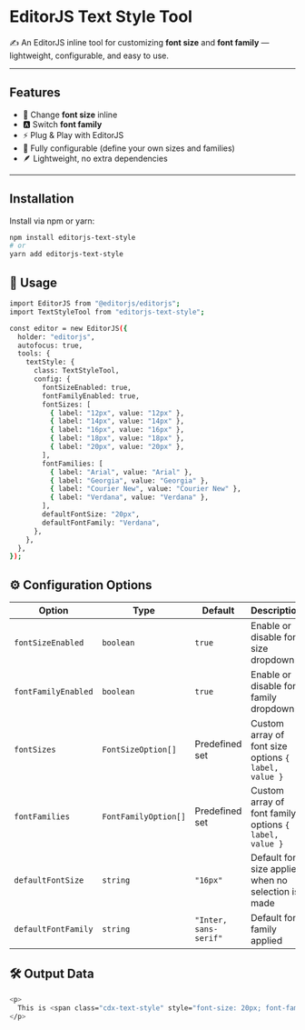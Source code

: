 # EditorJS Text Style Tool

✍️ An EditorJS inline tool for customizing **font size** and **font family** — lightweight, configurable, and easy to use.

---

## Features

- 🎨 Change **font size** inline
- 🅰️ Switch **font family**
- ⚡ Plug & Play with EditorJS
- 🔧 Fully configurable (define your own sizes and families)
- 🪶 Lightweight, no extra dependencies

---

## Installation

Install via npm or yarn:

```bash
npm install editorjs-text-style
# or
yarn add editorjs-text-style
```

## 🚀 Usage

```bash
import EditorJS from "@editorjs/editorjs";
import TextStyleTool from "editorjs-text-style";

const editor = new EditorJS({
  holder: "editorjs",
  autofocus: true,
  tools: {
    textStyle: {
      class: TextStyleTool,
      config: {
        fontSizeEnabled: true,
        fontFamilyEnabled: true,
        fontSizes: [
          { label: "12px", value: "12px" },
          { label: "14px", value: "14px" },
          { label: "16px", value: "16px" },
          { label: "18px", value: "18px" },
          { label: "20px", value: "20px" },
        ],
        fontFamilies: [
          { label: "Arial", value: "Arial" },
          { label: "Georgia", value: "Georgia" },
          { label: "Courier New", value: "Courier New" },
          { label: "Verdana", value: "Verdana" },
        ],
        defaultFontSize: "20px",
        defaultFontFamily: "Verdana",
      },
    },
  },
});
```

## ⚙️ Configuration Options

| Option              | Type                 | Default               | Description                                            |
| ------------------- | -------------------- | --------------------- | ------------------------------------------------------ |
| `fontSizeEnabled`   | `boolean`            | `true`                | Enable or disable font size dropdown                   |
| `fontFamilyEnabled` | `boolean`            | `true`                | Enable or disable font family dropdown                 |
| `fontSizes`         | `FontSizeOption[]`   | Predefined set        | Custom array of font size options `{ label, value }`   |
| `fontFamilies`      | `FontFamilyOption[]` | Predefined set        | Custom array of font family options `{ label, value }` |
| `defaultFontSize`   | `string`             | `"16px"`              | Default font size applied when no selection is made    |
| `defaultFontFamily` | `string`             | `"Inter, sans-serif"` | Default font family applied                            |

## 🛠️ Output Data

```bash
<p>
  This is <span class="cdx-text-style" style="font-size: 20px; font-family: Verdana;">styled text</span> inside Editor.js.
</p>
```
